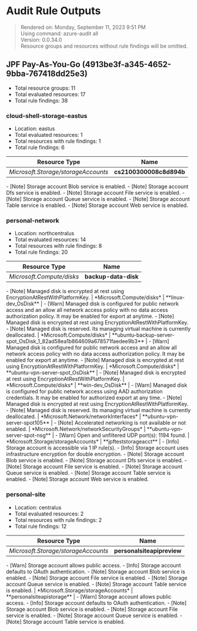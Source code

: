 # Audit Rule Outputs

> Rendered on: Monday, September 11, 2023 9:51 PM <br/>
> Using command: azure-audit all <br/>
> Version: 0.0.34.0 <br/>
> Resource groups and resources without rule findings will be omitted.

## JPF Pay-As-You-Go (4913be3f-a345-4652-9bba-767418dd25e3)

- Total resource groups: 11
- Total evaluated resources: 17
- Total rule findings: 38

### cloud-shell-storage-eastus

- Location: eastus
- Total evaluated resources: 1
- Total resources with rule findings: 1
- Total rule findings: 6

| Resource Type | Name |
|---|---|
| *Microsoft.Storage/storageAccounts* | **cs2100300008c8d894b** |
<td colspan="2">- [Note] Storage account Blob service is enabled. </td>
<td colspan="2">- [Note] Storage account Dfs service is enabled. </td>
<td colspan="2">- [Note] Storage account File service is enabled. </td>
<td colspan="2">- [Note] Storage account Queue service is enabled. </td>
<td colspan="2">- [Note] Storage account Table service is enabled. </td>
<td colspan="2">- [Note] Storage account Web service is enabled. </td>

### personal-network

- Location: northcentralus
- Total evaluated resources: 14
- Total resources with rule findings: 8
- Total rule findings: 20

| Resource Type | Name |
|---|---|
| *Microsoft.Compute/disks* | **backup-data-disk** |
<td colspan="2">- [Note] Managed disk is encrypted at rest using EncryptionAtRestWithPlatformKey. </td>
| *Microsoft.Compute/disks* | **linux-dev_OsDisk** |
<td colspan="2">- [Warn] Managed disk is configured for public network access and an allow all network access policy with no data access authorization policy. It may be enabled for export at anytime. </td>
<td colspan="2">- [Note] Managed disk is encrypted at rest using EncryptionAtRestWithPlatformKey. </td>
<td colspan="2">- [Note] Managed disk is reserved. Its managing virtual machine is currently deallocated. </td>
| *Microsoft.Compute/disks* | **ubuntu-backup-server-spot_OsDisk_1_82ad58ea1b864609a678571faedee9b3** |
<td colspan="2">- [Warn] Managed disk is configured for public network access and an allow all network access policy with no data access authorization policy. It may be enabled for export at anytime. </td>
<td colspan="2">- [Note] Managed disk is encrypted at rest using EncryptionAtRestWithPlatformKey. </td>
| *Microsoft.Compute/disks* | **ubuntu-vpn-server-spot_OsDisk** |
<td colspan="2">- [Note] Managed disk is encrypted at rest using EncryptionAtRestWithPlatformKey. </td>
| *Microsoft.Compute/disks* | **win-dev_OsDisk** |
<td colspan="2">- [Warn] Managed disk is configured for public network access using AAD authorization credentials. It may be enabled for authorized export at any time. </td>
<td colspan="2">- [Note] Managed disk is encrypted at rest using EncryptionAtRestWithPlatformKey. </td>
<td colspan="2">- [Note] Managed disk is reserved. Its managing virtual machine is currently deallocated. </td>
| *Microsoft.Network/networkInterfaces* | **ubuntu-vpn-server-spot105** |
<td colspan="2">- [Note] Accelerated networking is not available or not enabled. </td>
| *Microsoft.Network/networkSecurityGroups* | **ubuntu-vpn-server-spot-nsg** |
<td colspan="2">- [Warn] Open and unfiltered UDP port(s): 1194 found. </td>
| *Microsoft.Storage/storageAccounts* | **jpfteststorageacct** |
<td colspan="2">- [Info] Storage account is accessible via 1 IP rule(s). </td>
<td colspan="2">- [Info] Storage account uses infrastructure encryption for double encryption. </td>
<td colspan="2">- [Note] Storage account Blob service is enabled. </td>
<td colspan="2">- [Note] Storage account Dfs service is enabled. </td>
<td colspan="2">- [Note] Storage account File service is enabled. </td>
<td colspan="2">- [Note] Storage account Queue service is enabled. </td>
<td colspan="2">- [Note] Storage account Table service is enabled. </td>
<td colspan="2">- [Note] Storage account Web service is enabled. </td>

### personal-site

- Location: centralus
- Total evaluated resources: 2
- Total resources with rule findings: 2
- Total rule findings: 12

| Resource Type | Name |
|---|---|
| *Microsoft.Storage/storageAccounts* | **personalsiteapipreview** |
<td colspan="2">- [Warn] Storage account allows public access. </td>
<td colspan="2">- [Info] Storage account defaults to OAuth authentication. </td>
<td colspan="2">- [Note] Storage account Blob service is enabled. </td>
<td colspan="2">- [Note] Storage account File service is enabled. </td>
<td colspan="2">- [Note] Storage account Queue service is enabled. </td>
<td colspan="2">- [Note] Storage account Table service is enabled. </td>
| *Microsoft.Storage/storageAccounts* | **personalsiteapistorage** |
<td colspan="2">- [Warn] Storage account allows public access. </td>
<td colspan="2">- [Info] Storage account defaults to OAuth authentication. </td>
<td colspan="2">- [Note] Storage account Blob service is enabled. </td>
<td colspan="2">- [Note] Storage account File service is enabled. </td>
<td colspan="2">- [Note] Storage account Queue service is enabled. </td>
<td colspan="2">- [Note] Storage account Table service is enabled. </td>



